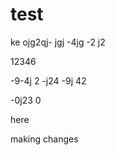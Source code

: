 # test

ke ojg2qj-
 jgj
  -4jg
  -2 j2
 
  12346
  
  -9-4j 2
  -j24 
  -9j 42
  
  -0j23 
  0

here

making changes
